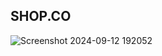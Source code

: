 ## SHOP.CO 
 ![Screenshot 2024-09-12 192052](https://github.com/user-attachments/assets/1ad1f797-fe51-46a7-8b16-a0b69d30270d)
 
